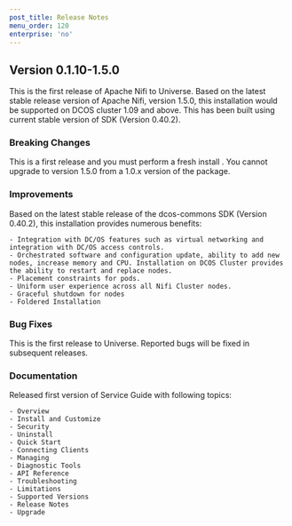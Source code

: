 ```yaml
---
post_title: Release Notes
menu_order: 120
enterprise: 'no'
---
```


## Version 0.1.10-1.5.0

This is the first release of Apache Nifi to Universe. Based on the latest stable release version of Apache Nifi, version 1.5.0, this installation would be supported on DCOS cluster 1.09 and above. This has been built using current stable version of SDK (Version 0.40.2).

### Breaking Changes

This is a first release and you must perform a fresh install . You cannot upgrade to version 1.5.0 from a 1.0.x version of the package. 

### Improvements

Based on the latest stable release of the dcos-commons SDK (Version 0.40.2), this installation provides numerous benefits:

    - Integration with DC/OS features such as virtual networking and integration with DC/OS access controls.
    - Orchestrated software and configuration update, ability to add new nodes, increase memory and CPU. Installation on DCOS Cluster provides the ability to restart and replace nodes.
    - Placement constraints for pods.
    - Uniform user experience across all Nifi Cluster nodes.
    - Graceful shutdown for nodes
    - Foldered Installation

### Bug Fixes

This is the first release to Universe. Reported bugs will be fixed in subsequent releases.

### Documentation

Released first version of Service Guide with following topics:

    - Overview
    - Install and Customize
    - Security
    - Uninstall
    - Quick Start
    - Connecting Clients
    - Managing
    - Diagnostic Tools
    - API Reference
    - Troubleshooting
    - Limitations
    - Supported Versions
    - Release Notes
    - Upgrade
